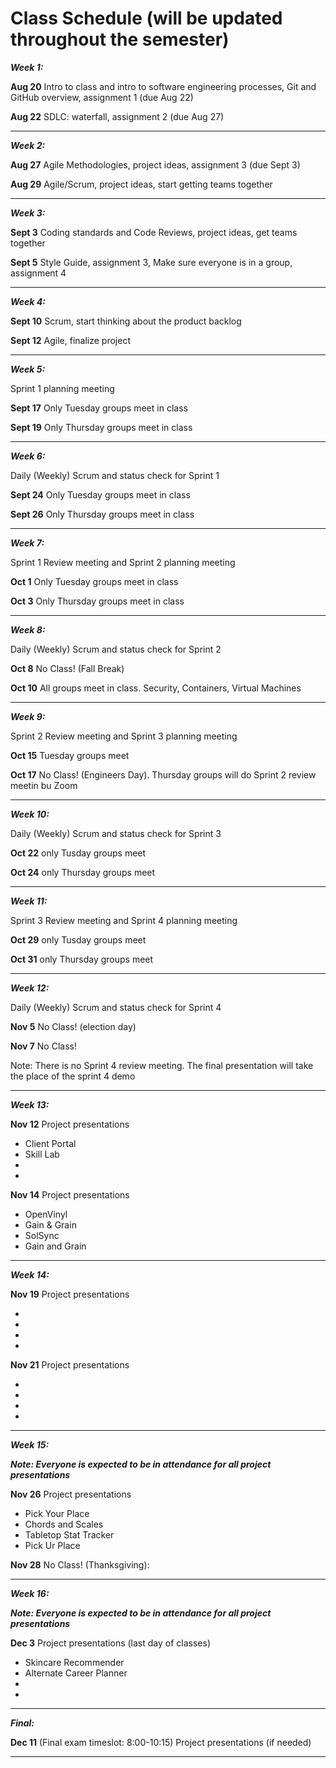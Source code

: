 
# Class Schedule (will be updated throughout the semester)

***Week 1:***

**Aug 20** Intro to class and intro to software engineering processes, Git and GitHub overview, assignment 1 (due Aug 22)

**Aug 22** SDLC: waterfall, assignment 2 (due Aug 27)

---
***Week 2:***

**Aug 27** Agile Methodologies, project ideas, assignment 3 (due Sept 3)

**Aug 29** Agile/Scrum, project ideas, start getting teams together

---
***Week 3:***

**Sept 3** Coding standards and Code Reviews, project ideas, get teams together

**Sept 5** Style Guide, assignment 3, Make sure everyone is in a group, assignment 4 

---
***Week 4:***

**Sept 10** Scrum, start thinking about the product backlog

**Sept 12** Agile, finalize project

---
***Week 5:*** 

Sprint 1 planning meeting

**Sept 17** Only Tuesday groups meet in class

**Sept 19** Only Thursday groups meet in class

---
***Week 6:***

Daily (Weekly) Scrum and status check for Sprint 1

**Sept 24** Only Tuesday groups meet in class

**Sept 26** Only Thursday groups meet in class

---

***Week 7:***

Sprint 1 Review meeting and Sprint 2 planning meeting

**Oct 1** Only Tuesday groups meet in class

**Oct 3** Only Thursday groups meet in class

---
***Week 8:***

Daily (Weekly) Scrum and status check for Sprint 2

**Oct 8** No Class! (Fall Break)

**Oct 10** All groups meet in class. Security, Containers, Virtual Machines

---
***Week 9:***

Sprint 2 Review meeting and Sprint 3 planning meeting

**Oct 15** Tuesday groups meet

**Oct 17**  No Class! (Engineers Day). Thursday groups will do Sprint 2 review meetin bu Zoom

---
***Week 10:***

Daily (Weekly) Scrum and status check for Sprint 3

**Oct 22** only Tusday groups meet

**Oct 24** only Thursday groups meet

---
***Week 11:***

Sprint 3 Review meeting and Sprint 4 planning meeting

**Oct 29** only Tusday groups meet

**Oct 31** only Thursday groups meet

---
***Week 12:***

Daily (Weekly) Scrum and status check for Sprint 4

**Nov 5**  No Class! (election day)

**Nov 7**  No Class!

Note: There is no Sprint 4 review meeting. The final presentation will take the place of the sprint 4 demo

---
***Week 13:***

**Nov 12**  Project presentations

- Client Portal
- Skill Lab
- 
- 

**Nov 14** Project presentations

- OpenVinyl
- Gain & Grain
- SolSync
- Gain and Grain

---
***Week 14:***

**Nov 19** Project presentations

- 
- 
- 
- 

**Nov 21** Project presentations

- 
- 
- 
- 

---
***Week 15:***

***Note: Everyone is expected to be in attendance for all project presentations***

**Nov 26**  Project presentations

- Pick Your Place
- Chords and Scales
- Tabletop Stat Tracker
- Pick Ur Place

**Nov 28** No Class! (Thanksgiving):

---
***Week 16:***

***Note: Everyone is expected to be in attendance for all project presentations***

**Dec 3** Project presentations (last day of classes)

- Skincare Recommender
- Alternate Career Planner
- 
- 


---
***Final:***

**Dec 11** (Final exam timeslot: 8:00-10:15) Project presentations (if needed)


---
